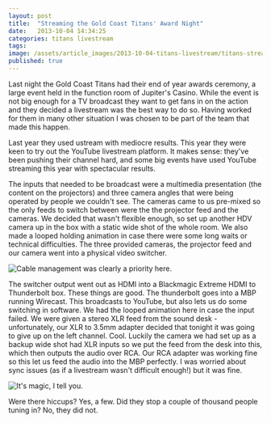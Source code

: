 ```yaml
---
layout: post
title:  "Streaming the Gold Coast Titans' Award Night"
date:   2013-10-04 14:34:25
categories: titans livestream
tags: 
image: /assets/article_images/2013-10-04-titans-livestream/titans-stream.jpg
published: true
---
```


Last night the Gold Coast Titans had their end of year awards ceremony, a large event held in the function room of Jupiter's Casino. While the event is not big enough for a TV broadcast they want to get fans in on the action and they decided a livestream was the best way to do so. Having worked for them in many other situation I was chosen to be part of the team that made this happen. 

Last year they used ustream with mediocre results. This year they were keen to try out the YouTube livestream platform. It makes sense: they've been pushing their channel hard, and some big events have used YouTube streaming this year with spectacular results. 

The inputs that needed to be broadcast were a multimedia presentation (the content on the projectors) and three camera angles that were being operated by people we couldn't see. The cameras came to us pre-mixed so the only feeds to switch between were the the projector feed and the cameras. We decided that wasn't flexible enough, so set up another HDV camera up in the box with a static wide shot of the whole room. We also made a looped holding animation in case there were some long waits or technical difficulties. The three provided cameras, the projector feed and our camera went into a physical video switcher. 

![Cable management was clearly a priority here.]({{site.baseurl}}/assets/images/titans_livestream_side.jpg)

The switcher output went out as HDMI into a Blackmagic Extreme HDMI to Thunderbolt box. These things are good. The thunderbolt goes into a MBP running Wirecast. This broadcasts to YouTube, but also lets us do some switching in software. We had the looped animation here in case the input failed. We were given a stereo XLR feed from the sound desk - unfortunately, our XLR to 3.5mm adapter decided that tonight it was going to give up on the left channel. Cool. Luckily the camera we had set up as a backup wide shot had XLR inputs so we put the feed from the desk into this, which then outputs the audio over RCA. Our RCA adapter was working fine so this let us feed the audio into the MBP perfectly. I was worried about sync issues (as if a livestream wasn't difficult enough!) but it was fine.

![It's magic, I tell you.]({{site.baseurl}}/assets/images/blackmagic_box_web.jpg)

Were there hiccups? Yes, a few. Did they stop a couple of thousand people tuning in? No, they did not.

